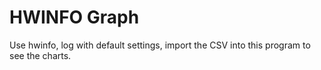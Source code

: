 # HWINFO Graph
Use hwinfo, log with default settings, import the CSV into this program to see the charts.